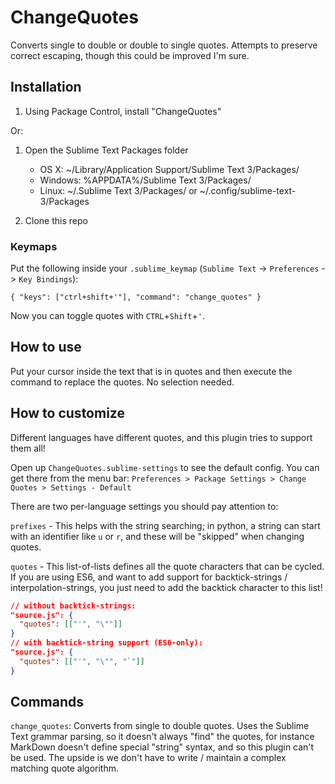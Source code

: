 ChangeQuotes
============

Converts single to double or double to single quotes.  Attempts to preserve correct escaping, though this could be improved I'm sure.

Installation
------------

1. Using Package Control, install "ChangeQuotes"

Or:

1. Open the Sublime Text Packages folder
    - OS X: ~/Library/Application Support/Sublime Text 3/Packages/
    - Windows: %APPDATA%/Sublime Text 3/Packages/
    - Linux: ~/.Sublime Text 3/Packages/ or ~/.config/sublime-text-3/Packages

2. Clone this repo

### Keymaps
Put the following inside your `.sublime_keymap` (`Sublime Text` -> `Preferences` -> `Key Bindings`):

`{ "keys": ["ctrl+shift+'"], "command": "change_quotes" }`

Now you can toggle quotes with `CTRL`+`Shift`+`'`.

How to use
----------

Put your cursor inside the text that is in quotes and then execute the command to replace the quotes. No selection needed.

How to customize
----------------

Different languages have different quotes, and this plugin tries to support them all!

Open up `ChangeQuotes.sublime-settings` to see the default config.  You can get
there from the menu bar:
```Preferences > Package Settings > Change Quotes > Settings - Default```

There are two per-language settings you should pay attention to:

`prefixes` - This helps with the string searching; in python, a string can start
with an identifier like `u` or `r`, and these will be "skipped" when changing
quotes.

`quotes` - This list-of-lists defines all the quote characters that can be
cycled.  If you are using ES6, and want to add support for backtick-strings /
interpolation-strings, you just need to add the backtick character to this list!

```json
// without backtick-strings:
"source.js": {
  "quotes": [["'", "\""]]
}
// with backtick-string support (ES6-only):
"source.js": {
  "quotes": [["'", "\"", "`"]]
}
```

Commands
--------

`change_quotes`: Converts from single to double quotes.  Uses the Sublime Text
grammar parsing, so it doesn't always "find" the quotes, for instance MarkDown
doesn't define special "string" syntax, and so this plugin can't be used.  The
upside is we don't have to write / maintain a complex matching quote algorithm.
